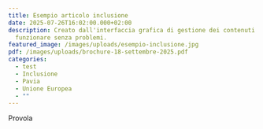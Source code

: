 ```yaml
---
title: Esempio articolo inclusione
date: 2025-07-26T16:02:00.000+02:00
description: Creato dall'interfaccia grafica di gestione dei contenuti. Sembra
  funzionare senza problemi.
featured_image: /images/uploads/esempio-inclusione.jpg
pdf: /images/uploads/brochure-18-settembre-2025.pdf
categories:
  - test
  - Inclusione
  - Pavia
  - Unione Europea
  - ""
---
```

Provola

